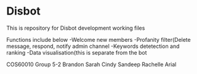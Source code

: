 # Disbot
This is repository for Disbot development working files 

Functions include below
-Welcome new members
-Profanity filter(Delete message, respond, notify admin channel
-Keywords detetection and ranking
-Data visualisation(this is separate from the bot

COS60010 Group 5-2
Brandon
Sarah
Cindy
Sandeep
Rachelle
Arial
